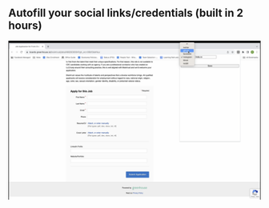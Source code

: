 ## Autofill your social links/credentials (built in 2 hours)
[![IMAGE ALT TEXT HERE](rec.png)](https://youtu.be/GT7IMYOg8DE)

